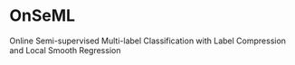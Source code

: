 # OnSeML
Online Semi-supervised Multi-label Classification with Label Compression and Local Smooth Regression
